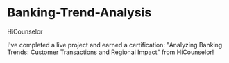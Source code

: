 # Banking-Trend-Analysis
HiCounselor

I've completed a live project and earned a certification: "Analyzing Banking Trends: Customer Transactions and Regional Impact" from HiCounselor!